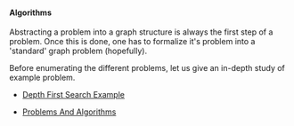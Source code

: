 #### Algorithms

Abstracting a problem into a graph structure is always the first step of a problem. Once this is done, one has to formalize it's problem into a 'standard' graph problem (hopefully).

Before enumerating the different problems, let us give an in-depth study of example problem.

* [Depth First Search Example](Depth-First-Search-Example.md)
* [Problems And Algorithms](Problems-And-Algorithms.md)

